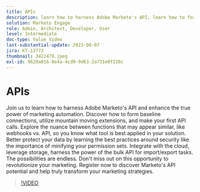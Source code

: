 ```yaml
---
title: APIs
description: learn how to harness Adobe Marketo's API, learn how to form baseline connections, utilize mountain moving extensions, and make your first API calls. Learn about webhooks vs. API, so you know what tool is best applied in your solution. Learn security best practices including minifying your permission sets. Integrate with the cloud, leverage storage, harness the power of the bulk API for import/export tasks.
solution: Marketo Engage
role: Admin, Architect, Developer, User
level: Intermediate
doc-type: Value Video
last-substantial-update: 2023-08-07
jira: KT-13773
thumbnail: 3422479.jpeg
exl-id: 9620a016-8e4a-4cd9-9d63-2a731e0f226c
---
```

# APIs

Join us to learn how to harness Adobe Marketo's API and enhance the true power of marketing automation. Discover how to form baseline connections, utilize mountain moving extensions, and make your first API calls. Explore the nuance between functions that may appear similar, like webhooks vs. API, so you know what tool is best applied in your solution. Better protect your data by learning the best practices around security like the importance of minifying your permission sets. Integrate with the cloud, leverage storage, harness the power of the bulk API for import/export tasks. The possibilities are endless. Don't miss out on this opportunity to revolutionize your marketing. Register now to discover Marketo's API potential and help truly transform your marketing strategies.

>[!VIDEO](https://video.tv.adobe.com/v/3422479/?learn=on)

